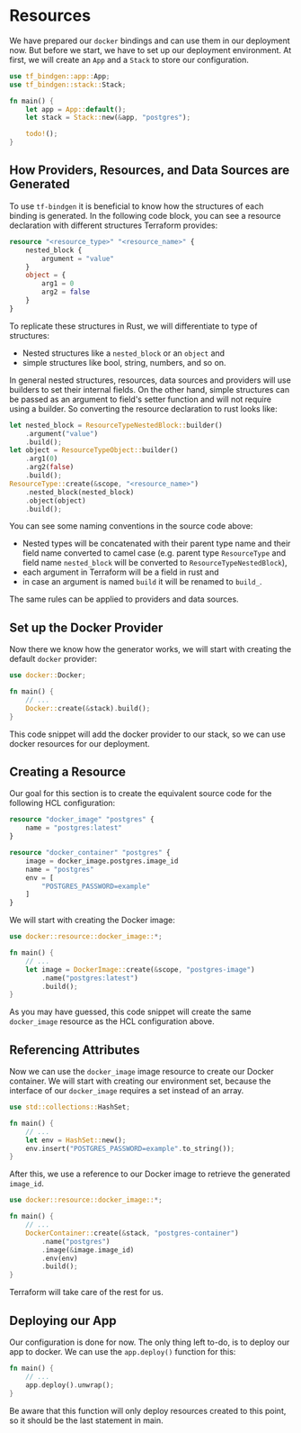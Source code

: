 # Resources

We have prepared our `docker` bindings and can use them in our deployment now. But before we start, we have to set up our deployment environment. At first, we will create an `App` and a `Stack` to store our configuration.

```rust
use tf_bindgen::app::App;
use tf_bindgen::stack::Stack;

fn main() {
	let app = App::default();
	let stack = Stack::new(&app, "postgres");

	todo!();
}
```

## How Providers, Resources, and Data Sources are Generated

To use `tf-bindgen` it is beneficial to know how the structures of each binding is generated. In the following code block, you can see a resource declaration with different structures Terraform provides:

```terraform
resource "<resource_type>" "<resource_name>" {
	nested_block {
		argument = "value"
	}
	object = {
		arg1 = 0
		arg2 = false
	}
}
```

To replicate these structures in Rust, we will differentiate to type of structures:

- Nested structures like a `nested_block` or an `object` and
- simple structures like bool, string, numbers, and so on.

In general nested structures, resources, data sources and providers will use builders to set their internal fields. On the other hand, simple structures can be passed as an argument to field's setter function and will not require using a builder. So converting the resource declaration to rust looks like:

```rust
let nested_block = ResourceTypeNestedBlock::builder()
	.argument("value")
	.build();
let object = ResourceTypeObject::builder()
	.arg1(0)
	.arg2(false)
	.build();
ResourceType::create(&scope, "<resource_name>")
	.nested_block(nested_block)
	.object(object)
	.build();
```

You can see some naming conventions in the source code above:

- Nested types will be concatenated with their parent type name and their field name converted to camel case (e.g. parent type `ResourceType` and field name `nested_block` will be converted to `ResourceTypeNestedBlock`),
- each argument in Terraform will be a field in rust and
- in case an argument is named `build` it will be renamed to `build_`.

The same rules can be applied to providers and data sources.

## Set up the Docker Provider

Now there we know how the generator works, we will start with creating the default `docker` provider:

```rust
use docker::Docker;

fn main() {
	// ...
	Docker::create(&stack).build();
}
```

This code snippet will add the docker provider to our stack, so we can use docker resources for our deployment.

## Creating a Resource

Our goal for this section is to create the equivalent source code for the following HCL configuration:

```terraform
resource "docker_image" "postgres" {
	name = "postgres:latest"
}

resource "docker_container" "postgres" {
	image = docker_image.postgres.image_id
	name = "postgres"
	env = [
		"POSTGRES_PASSWORD=example"
	]
}
```

We will start with creating the Docker image:

```rust
use docker::resource::docker_image::*;

fn main() {
	// ...
	let image = DockerImage::create(&scope, "postgres-image")
		.name("postgres:latest")
		.build();
}
```

As you may have guessed, this code snippet will create the same `docker_image` resource as the HCL configuration above.

## Referencing Attributes

Now we can use the `docker_image` image resource to create our Docker container. We will start with creating our environment set, because the interface of our `docker_image` requires a set instead of an array.

```rust
use std::collections::HashSet;

fn main() {
	// ...
	let env = HashSet::new();
    env.insert("POSTGRES_PASSWORD=example".to_string());
}
```

After this, we use a reference to our Docker image to retrieve the generated `image_id`.

```rust
use docker::resource::docker_image::*;

fn main() {
	// ...
    DockerContainer::create(&stack, "postgres-container")
        .name("postgres")
        .image(&image.image_id)
        .env(env)
        .build();
}
```

Terraform will take care of the rest for us.

## Deploying our App

Our configuration is done for now. The only thing left to-do, is to deploy our app to docker. We can use the `app.deploy()` function for this:

```rust
fn main() {
	// ...
	app.deploy().unwrap();
}
```

Be aware that this function will only deploy resources created to this point, so it should be the last statement in main.
